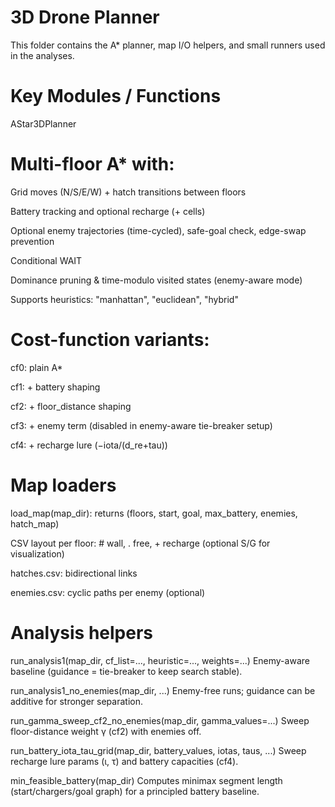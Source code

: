 # 3D Drone Planner
This folder contains the A* planner, map I/O helpers, and small runners used in the analyses.

# Key Modules / Functions
AStar3DPlanner

# Multi-floor A* with:

Grid moves (N/S/E/W) + hatch transitions between floors

Battery tracking and optional recharge (+ cells)

Optional enemy trajectories (time-cycled), safe-goal check, edge-swap prevention

Conditional WAIT

Dominance pruning & time-modulo visited states (enemy-aware mode)

Supports heuristics: "manhattan", "euclidean", "hybrid"

# Cost-function variants:

cf0: plain A*

cf1: + battery shaping

cf2: + floor_distance shaping

cf3: + enemy term (disabled in enemy-aware tie-breaker setup)

cf4: + recharge lure (−iota/(d_re+tau))

# Map loaders

load_map(map_dir): returns (floors, start, goal, max_battery, enemies, hatch_map)

CSV layout per floor: # wall, . free, + recharge (optional S/G for visualization)

hatches.csv: bidirectional links

enemies.csv: cyclic paths per enemy (optional)

# Analysis helpers

run_analysis1(map_dir, cf_list=..., heuristic=..., weights=...)
Enemy-aware baseline (guidance = tie-breaker to keep search stable).

run_analysis1_no_enemies(map_dir, ...)
Enemy-free runs; guidance can be additive for stronger separation.

run_gamma_sweep_cf2_no_enemies(map_dir, gamma_values=...)
Sweep floor-distance weight γ (cf2) with enemies off.

run_battery_iota_tau_grid(map_dir, battery_values, iotas, taus, ...)
Sweep recharge lure params (ι, τ) and battery capacities (cf4).

min_feasible_battery(map_dir)
Computes minimax segment length (start/chargers/goal graph) for a principled battery baseline.
